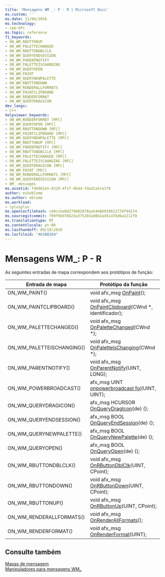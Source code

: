 ```yaml
---
title: 'Mensagens WM _: P - R | Microsoft Docs'
ms.custom: ''
ms.date: 11/04/2016
ms.technology:
- cpp-mfc
ms.topic: reference
f1_keywords:
- ON_WM_RBUTTONUP
- ON_WM_PALETTECHANGED
- ON_WM_RBUTTONDBLCLK
- ON_WM_QUERYENDSESSION
- ON_WM_PARENTNOTIFY
- ON_WM_PALETTEISCHANGING
- ON_WM_QUERYOPEN
- ON_WM_PAINT
- ON_WM_QUERYNEWPALETTE
- ON_WM_RBUTTONDOWN
- ON_WM_RENDERALLFORMATS
- ON_WM_PAINTCLIPBOARD
- ON_WM_RENDERFORMAT
- ON_WM_QUERYDRAGICON
dev_langs:
- C++
helpviewer_keywords:
- ON_WM_RENDERFORMAT [MFC]
- ON_WM_QUERYOPEN [MFC]
- ON_WM_RBUTTONDOWN [MFC]
- ON_WM_PAINTCLIPBOARD [MFC]
- ON_WM_QUERYNEWPALETTE [MFC]
- ON_WM_RBUTTONUP [MFC]
- ON_WM_PARENTNOTIFY [MFC]
- ON_WM_RBUTTONDBLCLK [MFC]
- ON_WM_PALETTECHANGED [MFC]
- ON_WM_PALETTEISCHANGING [MFC]
- ON_WM_QUERYDRAGICON [MFC]
- ON_WM_PAINT [MFC]
- ON_WM_RENDERALLFORMATS [MFC]
- ON_WM_QUERYENDSESSION [MFC]
- WM_ messages
ms.assetid: f46962e5-8329-4f1f-9b4d-fdad2a5ce1f8
author: mikeblome
ms.author: mblome
ms.workload:
- cplusplus
ms.openlocfilehash: cd4ccbe0d27d0828f8aa54406918612778f942f4
ms.sourcegitcommit: 799f9b976623a375203ad8b2ad5147bd6a2212f0
ms.translationtype: MT
ms.contentlocale: pt-BR
ms.lasthandoff: 09/19/2018
ms.locfileid: "46380264"
---
```

# <a name="wm-messages-p---r"></a>Mensagens WM_: P - R

As seguintes entradas de mapa correspondem aos protótipos de função:

|Entrada de mapa|Protótipo da função|
|---------------|------------------------|
|ON_WM_PAINT()|void afx_msg [OnPaint](../../mfc/reference/cwnd-class.md#onpaint)();|
|ON_WM_PAINTCLIPBOARD()|void afx_msg [OnPaintClipboard](../../mfc/reference/cwnd-class.md#onpaintclipboard)(CWnd *, identificador);|
|ON_WM_PALETTECHANGED()|void afx_msg [OnPaletteChanged](../../mfc/reference/cwnd-class.md#onpalettechanged)(CWnd *);|
|ON_WM_PALETTEISCHANGING()|void afx_msg [OnPaletteIsChanging](../../mfc/reference/cwnd-class.md#onpaletteischanging)(CWnd *);|
|ON_WM_PARENTNOTIFY()|void afx_msg [OnParentNotify](../../mfc/reference/cwnd-class.md#onparentnotify)(UINT, LONG);|
|ON_WM_POWERBROADCAST()|afx_msg UINT [onpowerbroadcast foi](../../mfc/reference/cwnd-class.md#onpowerbroadcast)(UINT, UINT);|
|ON_WM_QUERYDRAGICON()|afx_msg HCURSOR [OnQueryDragIcon](../../mfc/reference/cwnd-class.md#onquerydragicon)(de) ();|
|ON_WM_QUERYENDSESSION()|afx_msg BOOL [OnQueryEndSession](../../mfc/reference/cwnd-class.md#onqueryendsession)(de) ();|
|ON_WM_QUERYNEWPALETTE()|afx_msg BOOL [OnQueryNewPalette](../../mfc/reference/cwnd-class.md#onquerynewpalette)(de) ();|
|ON_WM_QUERYOPEN()|afx_msg BOOL [OnQueryOpen](../../mfc/reference/cwnd-class.md#onqueryopen)(de) ();|
|ON_WM_RBUTTONDBLCLK()|void afx_msg [OnRButtonDblClk](../../mfc/reference/cwnd-class.md#onrbuttondblclk)(UINT, CPoint);|
|ON_WM_RBUTTONDOWN()|void afx_msg [OnRButtonDown](../../mfc/reference/cwnd-class.md#onrbuttondown)(UINT, CPoint);|
|ON_WM_RBUTTONUP()|void afx_msg [OnRButtonUp](../../mfc/reference/cwnd-class.md#onrbuttonup)(UINT, CPoint);|
|ON_WM_RENDERALLFORMATS()|void afx_msg [OnRenderAllFormats](../../mfc/reference/cwnd-class.md#onrenderallformats)();|
|ON_WM_RENDERFORMAT()|void afx_msg [OnRenderFormat](../../mfc/reference/cwnd-class.md#onrenderformat)(UINT);|

## <a name="see-also"></a>Consulte também

[Mapas de mensagem](../../mfc/reference/message-maps-mfc.md)<br/>
[Manipuladores para mensagens WM_](../../mfc/reference/handlers-for-wm-messages.md)

